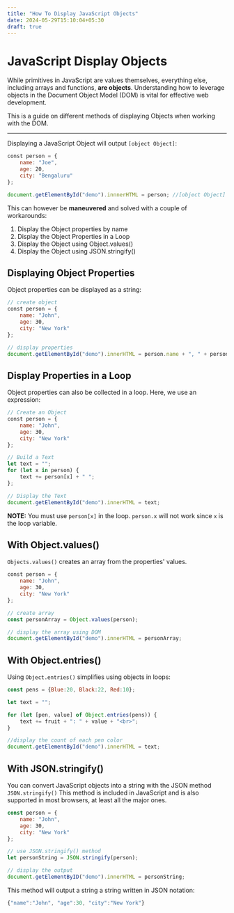 ```yaml
---
title: "How To Display JavaScript Objects"
date: 2024-05-29T15:10:04+05:30
draft: true
---
```


# JavaScript Display Objects

While primitives in JavaScript are values themselves, everything else, including arrays and functions, **are objects**. Understanding how to leverage objects in the Document Object Model (DOM) is vital for effective web development.  

This is a guide on different methods of displaying Objects when working with the DOM.

____

Displaying a JavaScript Object will output `[object Object]`:

```js
const person = {  
    name: "Joe",  
    age: 20,  
    city: "Bengaluru"  
};

document.getElementById("demo").innnerHTML = person; //[object Object]
```

This can however be **maneuvered** and solved with a couple of workarounds:

1. Display the Object properties by name
2. Display the Object Properties in  a Loop
3. Display the Object using Object.values()
4. Display the Object using JSON.stringify()

## Displaying Object Properties

Object properties can be displayed as a string:

```js
// create object
const person = {  
    name: "John",  
    age: 30,  
    city: "New York"  
};

// display properties
document.getElementById("demo").innerHTML = person.name + ", " + person.age + ", " + person.city;
```

## Display Properties in a Loop

Object properties can also be collected in a loop. 
Here, we use an expression:

```js
// Create an Object
const person = {  
    name: "John",  
    age: 30,  
    city: "New York"  
};

// Build a Text
let text = "";
for (let x in person) {  
    text += person[x] + " ";
};

// Display the Text
document.getElementById("demo").innerHTML = text;
```

**NOTE:** You must use `person[x]` in the loop.
`person.x` will not work since `x` is the loop variable.

## With Object.values()

`Objects.values()` creates an array from the properties' values.

```js
const person = {  
    name: "John",  
    age: 30,  
    city: "New York"  
};

// create array
const personArray = Object.values(person);

// display the array using DOM
document.getElementById("demo").innerHTML = personArray;
```


## With Object.entries()

Using `Object.entries()` simplifies using objects in loops:

```js
const pens = {Blue:20, Black:22, Red:10};

let text = "";

for (let [pen, value] of Object.entries(pens)) {  
    text += fruit + ": " + value + "<br>";
}

//display the count of each pen color
document.getElementById("demo").innerHTML = text;
```

## With JSON.stringify()

You can convert JavaScript objects into a string with the JSON method `JSON.stringify()`
This method is included in JavaScript and is also supported in most browsers, at least all the major ones.

```js
const person = {  
    name: "John",  
    age: 30,  
    city: "New York"
};

// use JSON.stringify() method
let personString = JSON.stringify(person);

// display the output
document.getElementByID("demo").innerHTML = personString;
```

This method will output a string a string written in JSON notation:

```js
{"name":"John", "age":30, "city":"New York"}
```
